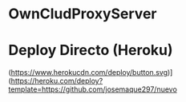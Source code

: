 # OwnCludProxyServer

# Deploy Directo (Heroku)
(https://www.herokucdn.com/deploy/button.svg)](https://heroku.com/deploy?template=https://github.com/josemaque297/nuevo


